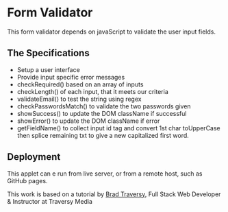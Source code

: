 # Form Validator

This form validator depends on javaScript to validate the user input fields.

## The Specifications

* Setup a user interface
* Provide input specific error messages
* checkRequired() based on an array of inputs
* checkLength() of each input, that it meets our criteria
* validateEmail() to test the string using regex
* checkPasswordsMatch() to validate the two passwords given
* showSuccess() to update the DOM className if successful
* showError() to update the DOM className if error
* getFieldName() to collect input id tag and convert 1st char toUpperCase then splice remaining txt to give a new capitalized first word.

## Deployment

This applet can e run from live server, or from a remote host, such as GitHub pages.

This work is based on a tutorial by [Brad Traversy](https://www.udemy.com/user/brad-traversy/), Full Stack Web Developer & Instructor at Traversy Media
